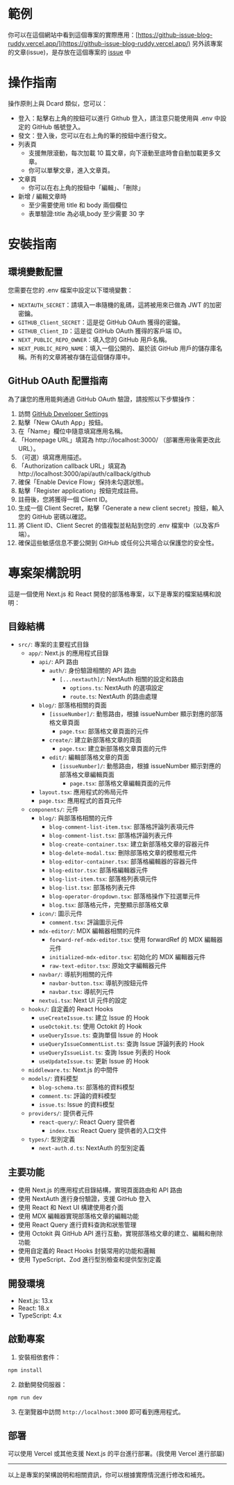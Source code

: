 # 範例

你可以在這個網站中看到這個專案的實際應用：[https://github-issue-blog-ruddy.vercel.app/](https://github-issue-blog-ruddy.vercel.app/)
另外該專案的文章(issue)，是存放在這個專案的 [issue](https://github.com/SR0725/github_blog_issue/issues) 中

# 操作指南

操作原則上與 Dcard 類似，您可以：

- 登入：點擊右上角的按鈕可以進行 Github 登入，請注意只能使用與 .env 中設定的 GitHub 帳號登入。
- 發文：登入後，您可以在右上角的筆的按鈕中進行發文。
- 列表頁
  - 支援無限滾動，每次加載 10 篇文章，向下滾動至底時會自動加載更多文章。
  - 你可以單擊文章，進入文章頁。
- 文章頁
  - 你可以在右上角的按鈕中「編輯」、「刪除」
- 新增 / 編輯文章時
  - 至少需要使用 title 和 body 兩個欄位
  - 表單驗證:title 為必填,body 至少需要 30 字

# 安裝指南

## 環境變數配置

您需要在您的 .env 檔案中設定以下環境變數：

- `NEXTAUTH_SECRET`：請填入一串隨機的亂碼，這將被用來已做為 JWT 的加密密鑰。
- `GITHUB_Client_SECRET`：這是從 GitHub OAuth 獲得的密鑰。
- `GITHUB_Client_ID`：這是從 GitHub OAuth 獲得的客戶端 ID。
- `NEXT_PUBLIC_REPO_OWNER`：填入您的 GitHub 用戶名稱。
- `NEXT_PUBLIC_REPO_NAME`：填入一個公開的、屬於該 GitHub 用戶的儲存庫名稱。所有的文章將被存儲在這個儲存庫中。

## GitHub OAuth 配置指南

為了讓您的應用能夠通過 GitHub OAuth 驗證，請按照以下步驟操作：

1. 訪問 [GitHub Developer Settings](https://github.com/settings/developers)
2. 點擊「New OAuth App」按鈕。
3. 在「Name」欄位中隨意填寫應用名稱。
4. 「Homepage URL」填寫為 http://localhost:3000/ （部署應用後需更改此 URL）。
5. （可選）填寫應用描述。
6. 「Authorization callback URL」填寫為 http://localhost:3000/api/auth/callback/github
7. 確保「Enable Device Flow」保持未勾選狀態。
8. 點擊「Register application」按鈕完成註冊。
9. 註冊後，您將獲得一個 Client ID。
10. 生成一個 Client Secret，點擊「Generate a new client secret」按鈕，輸入您的 GitHub 密碼以確認。
11. 將 Client ID、Client Secret 的值複製並粘貼到您的 .env 檔案中（以及客戶端）。
12. 確保這些敏感信息不要公開到 GitHub 或任何公共場合以保護您的安全性。

# 專案架構說明

這是一個使用 Next.js 和 React 開發的部落格專案，以下是專案的檔案結構和說明：

## 目錄結構

- `src/`: 專案的主要程式目錄
  - `app/`: Next.js 的應用程式目錄
    - `api/`: API 路由
      - `auth/`: 身份驗證相關的 API 路由
        - `[...nextauth]/`: NextAuth 相關的設定和路由
          - `options.ts`: NextAuth 的選項設定
          - `route.ts`: NextAuth 的路由處理
    - `blog/`: 部落格相關的頁面
      - `[issueNumber]/`: 動態路由，根據 issueNumber 顯示對應的部落格文章頁面
        - `page.tsx`: 部落格文章頁面的元件
      - `create/`: 建立新部落格文章的頁面
        - `page.tsx`: 建立新部落格文章頁面的元件
      - `edit/`: 編輯部落格文章的頁面
        - `[issueNumber]/`: 動態路由，根據 issueNumber 顯示對應的部落格文章編輯頁面
          - `page.tsx`: 部落格文章編輯頁面的元件
    - `layout.tsx`: 應用程式的佈局元件
    - `page.tsx`: 應用程式的首頁元件
  - `components/`: 元件
    - `blog/`: 與部落格相關的元件
      - `blog-comment-list-item.tsx`: 部落格評論列表項元件
      - `blog-comment-list.tsx`: 部落格評論列表元件
      - `blog-create-container.tsx`: 建立新部落格文章的容器元件
      - `blog-delete-modal.tsx`: 刪除部落格文章的模態框元件
      - `blog-editor-container.tsx`: 部落格編輯器的容器元件
      - `blog-editor.tsx`: 部落格編輯器元件
      - `blog-list-item.tsx`: 部落格列表項元件
      - `blog-list.tsx`: 部落格列表元件
      - `blog-operator-dropdown.tsx`: 部落格操作下拉選單元件
      - `blog.tsx`: 部落格元件，完整顯示部落格文章
    - `icon/`: 圖示元件
      - `comment.tsx`: 評論圖示元件
    - `mdx-editor/`: MDX 編輯器相關的元件
      - `forward-ref-mdx-editor.tsx`: 使用 forwardRef 的 MDX 編輯器元件
      - `initialized-mdx-editor.tsx`: 初始化的 MDX 編輯器元件
      - `raw-text-editor.tsx`: 原始文字編輯器元件
    - `navbar/`: 導航列相關的元件
      - `navbar-button.tsx`: 導航列按鈕元件
      - `navbar.tsx`: 導航列元件
    - `nextui.tsx`: Next UI 元件的設定
  - `hooks/`: 自定義的 React Hooks
    - `useCreateIssue.ts`: 建立 Issue 的 Hook
    - `useOctokit.ts`: 使用 Octokit 的 Hook
    - `useQueryIssue.ts`: 查詢單個 Issue 的 Hook
    - `useQueryIssueCommentList.ts`: 查詢 Issue 評論列表的 Hook
    - `useQueryIssueList.ts`: 查詢 Issue 列表的 Hook
    - `useUpdateIssue.ts`: 更新 Issue 的 Hook
  - `middleware.ts`: Next.js 的中間件
  - `models/`: 資料模型
    - `blog-schema.ts`: 部落格的資料模型
    - `comment.ts`: 評論的資料模型
    - `issue.ts`: Issue 的資料模型
  - `providers/`: 提供者元件
    - `react-query/`: React Query 提供者
      - `index.tsx`: React Query 提供者的入口文件
  - `types/`: 型別定義
    - `next-auth.d.ts`: NextAuth 的型別定義

## 主要功能

- 使用 Next.js 的應用程式目錄結構，實現頁面路由和 API 路由
- 使用 NextAuth 進行身份驗證，支援 GitHub 登入
- 使用 React 和 Next UI 構建使用者介面
- 使用 MDX 編輯器實現部落格文章的編輯功能
- 使用 React Query 進行資料查詢和狀態管理
- 使用 Octokit 與 GitHub API 進行互動，實現部落格文章的建立、編輯和刪除功能
- 使用自定義的 React Hooks 封裝常用的功能和邏輯
- 使用 TypeScript、Zod 進行型別檢查和提供型別定義

## 開發環境

- Next.js: 13.x
- React: 18.x
- TypeScript: 4.x

## 啟動專案

1. 安裝相依套件：

```bash
npm install
```

2. 啟動開發伺服器：

```bash
npm run dev
```

3. 在瀏覽器中訪問 `http://localhost:3000` 即可看到應用程式。

## 部署

可以使用 Vercel 或其他支援 Next.js 的平台進行部署。(我使用 Vercel 進行部屬)

---

以上是專案的架構說明和相關資訊，你可以根據實際情況進行修改和補充。
